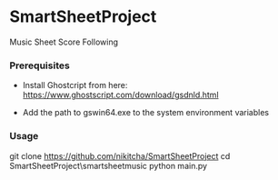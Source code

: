# SmartSheetProject
Music Sheet Score Following

### Prerequisites
* Install Ghostcript from here:
https://www.ghostscript.com/download/gsdnld.html

* Add the path to gswin64.exe to the system environment variables

### Usage
git clone https://github.com/nikitcha/SmartSheetProject
cd SmartSheetProject\smartsheetmusic
python main.py